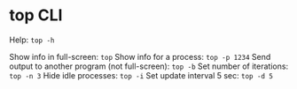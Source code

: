 # top CLI

Help: `top -h`

Show info in full-screen: `top`
Show info for a process: `top -p 1234`
Send output to another program (not full-screen): `top -b`
Set number of iterations: `top -n 3`
Hide idle processes: `top -i`
Set update interval 5 sec: `top -d 5`
